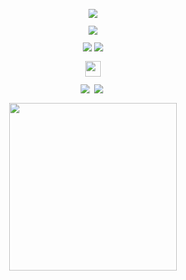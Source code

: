<p align="center">
  <img src="https://user-images.githubusercontent.com/62370144/135636032-c3eb6293-d555-4167-8320-9a6e215cdab5.png"/>
</p> 
  
<p>
  <p align="center"><img src="https://github-readme-stats.vercel.app/api?username=heyMoko&show_icons=true&theme=default"/></p>
</p> 

<p align="center">
  <img src="https://github-readme-stats.vercel.app/api/top-langs/?username=heyMoko&layout=compact&theme=default&langs_count=4"/>
  <img src="https://github-profile-trophy.vercel.app/?username=heyMoko&theme=chalk&row=1&column=2&margin-w=5"/>
</p>

<p align="center">
  <img src="https://user-images.githubusercontent.com/62370144/135634926-6069dff6-a751-4452-a54a-a2f158782970.PNG" weight="28" height="28"/>
</p>
  
<p align="center">
 <img src="https://img.shields.io/badge/Android-3DDC84?style=flat-square&logo=Android&logoColor=white"/>&nbsp
 <img src="https://img.shields.io/badge/Kotlin-0095D5?style=flat-square&logo=Kotlin&logoColor=white"/>&nbsp
</p>

<p align="center">
  <img src="https://user-images.githubusercontent.com/62370144/135635737-54f1b60d-ac5f-4a90-ab8d-66228c419c8c.jpg" width="300" height="300"/>
</p>




